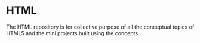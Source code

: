 # HTML
The HTML repository is for collective purpose of all the conceptual topics of HTML5 and the mini projects built using the concepts.
